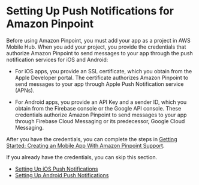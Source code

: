 # Setting Up Push Notifications for Amazon Pinpoint<a name="mobile-push"></a>

Before using Amazon Pinpoint, you must add your app as a project in AWS Mobile Hub\. When you add your project, you provide the credentials that authorize Amazon Pinpoint to send messages to your app through the push notification services for iOS and Android:

+ For iOS apps, you provide an SSL certificate, which you obtain from the Apple Developer portal\. The certificate authorizes Amazon Pinpoint to send messages to your app through Apple Push Notification service \(APNs\)\.

+ For Android apps, you provide an API Key and a sender ID, which you obtain from the Firebase console or the Google API console\. These credentials authorize Amazon Pinpoint to send messages to your app through Firebase Cloud Messaging or its predecessor, Google Cloud Messaging\.

After you have the credentials, you can complete the steps in [Getting Started: Creating an Mobile App With Amazon Pinpoint Support](getting-started.md)\.

If you already have the credentials, you can skip this section\.


+ [Setting Up iOS Push Notifications](apns-setup.md)
+ [Setting Up Android Push Notifications](mobile-push-android.md)